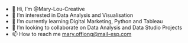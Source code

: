 - 👋 Hi, I’m @Mary-Lou-Creative
- 👀 I’m interested in Data Analysis and Visualisation
- 🌱 I’m currently learning Digital Marketing, Python and Tableau
- 💞️ I’m looking to collaborate on Data Analysis and Data Studio Projects
- 📫 How to reach me mary.offiong@mail-esp.com

<!---
Mary-Lou-Creative/Mary-Lou-Creative is a ✨ special ✨ repository because its `README.md` (this file) appears on your GitHub profile.
You can click the Preview link to take a look at your changes.
--->
